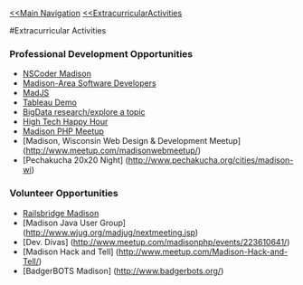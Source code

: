 [<<Main Navigation](https://github.com/bciancio/QuickMockup) [<<ExtracurricularActivities](https://github.com/bciancio/QuickMockup/tree/master/ExtracurricularActivities)

#Extracurricular Activities

### Professional Development Opportunities
- [NSCoder Madison](http://www.meetup.com/nscoder/)
- [Madison-Area Software Developers](http://www.meetup.com/softwaredev-113/)
- [MadJS](http://www.meetup.com/MadisonJS/)
- [Tableau Demo](http://www.tableau.com/)
- [BigData research/explore a topic]()
- [High Tech Happy Hour](http://www.hthh.org/)
- [Madison PHP Meetup](http://www.meetup.com/madisonphp/)
- [Madison, Wisconsin Web Design & Development Meetup] (http://www.meetup.com/madisonwebmeetup/)
- [Pechakucha 20x20 Night] (http://www.pechakucha.org/cities/madison-wi)

### Volunteer Opportunities
- [Railsbridge Madison](https://www.bridgetroll.org/events/183)
- [Madison Java User Group] (http://www.wjug.org/madjug/nextmeeting.jsp)
- [Dev. Divas] (http://www.meetup.com/madisonphp/events/223610641/)
- [Madison Hack and Tell] (http://www.meetup.com/Madison-Hack-and-Tell/)
- [BadgerBOTS Madison] (http://www.badgerbots.org/)

